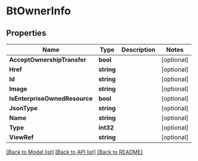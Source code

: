 # BtOwnerInfo

## Properties

Name | Type | Description | Notes
------------ | ------------- | ------------- | -------------
**AcceptOwnershipTransfer** | **bool** |  | [optional] 
**Href** | **string** |  | [optional] 
**Id** | **string** |  | [optional] 
**Image** | **string** |  | [optional] 
**IsEnterpriseOwnedResource** | **bool** |  | [optional] 
**JsonType** | **string** |  | [optional] 
**Name** | **string** |  | [optional] 
**Type** | **int32** |  | [optional] 
**ViewRef** | **string** |  | [optional] 

[[Back to Model list]](../README.md#documentation-for-models) [[Back to API list]](../README.md#documentation-for-api-endpoints) [[Back to README]](../README.md)


